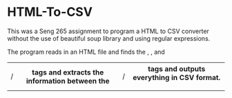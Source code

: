 # HTML-To-CSV

This was a Seng 265 assignment to program a HTML to CSV converter without the use of beautiful soup library and using regular expressions.

The program reads in an HTML file and finds the <table>, <tr>, and <td>/<th> tags and extracts the information between the <td>/<th> tags and outputs everything in CSV format.
